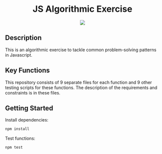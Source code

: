 <h1 align="center">
  JS Algorithmic Exercise
</h1>
<p align="center">
  <img src="https://img.shields.io/badge/JavaScript-yellow">
</p>

## Description

This is an algorithmic exercise to tackle common problem-solving patterns in Javascript.  

## Key Functions

This repository consists of 9 separate files for each function and 9 other testing scripts for these functions. The description of the requirements and constraints is in these files.  

## Getting Started

Install dependencies:

```javascript
npm install
```
Test functions:

```javascript
npm test
```